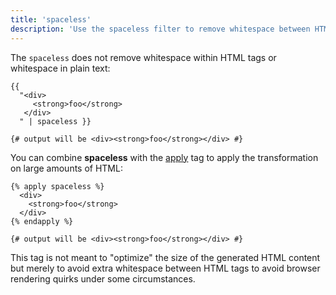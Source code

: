 ```yaml
---
title: 'spaceless'
description: 'Use the spaceless filter to remove whitespace between HTML tags.'
---
```


The `spaceless` does not remove whitespace within HTML tags or whitespace in plain text:

```canvas {% process=false %}
{{
  "<div>
     <strong>foo</strong>
   </div>
  " | spaceless }}

{# output will be <div><strong>foo</strong></div> #}
```

You can combine **spaceless** with the [apply](/docs/canvas/tags/apply) tag to apply the transformation on large amounts of HTML:

```canvas {% process=false %}
{% apply spaceless %}
  <div>
    <strong>foo</strong>
  </div>
{% endapply %}

{# output will be <div><strong>foo</strong></div> #}
```

This tag is not meant to "optimize" the size of the generated HTML content but merely to avoid extra whitespace between HTML tags to avoid browser rendering quirks under some circumstances.
